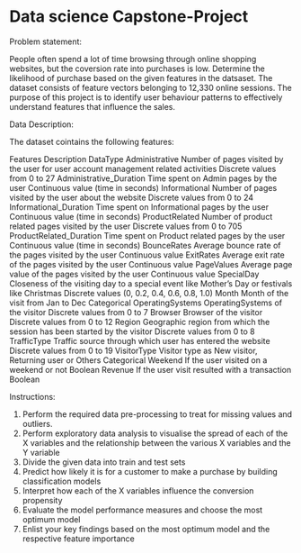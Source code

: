 # Data science Capstone-Project
Problem statement:

People often spend a lot of time browsing through online shopping websites, but the coversion rate into purchases is low. Determine the likelihood of purchase based on the given features in the datsaset. The dataset consists of feature vectors belonging to 12,330 online sessions. The purpose of this project is to identify user behaviour patterns to effectively understand features that influence the sales.

Data Description:

The dataset cointains the following features:

Features	Description	DataType
Administrative	Number of pages visited by the user for user account management related activities	Discrete values from 0 to 27 
Administrative_Duration	Time spent on Admin pages by the user	Continuous value (time in seconds)
Informational	Number of pages visited by the user about the website	Discrete values from 0 to 24
Informational_Duration	Time spent on Informational pages by the user	Continuous value (time in seconds)
ProductRelated	Number of product related pages visited by the user 	Discrete values from 0 to 705
ProductRelated_Duration	Time spent on Product related pages by the user	Continuous value (time in seconds)
BounceRates	Average bounce rate of the pages visited by the user	Continuous value 
ExitRates	Average exit rate of the pages visited by the user	Continuous value 
PageValues	Average page value of the pages visited by the user	Continuous value 
SpecialDay	Closeness of the visiting day to a special event like Mother’s Day or festivals like Christmas	Discrete values (0, 0.2, 0.4, 0.6, 0.8, 1.0)
Month	Month of the visit from Jan to Dec	Categorical
OperatingSystems	OperatingSystems of the visitor	Discrete values from 0 to 7
Browser	Browser of the visitor	Discrete values from 0 to 12
Region	Geographic region from which the session has been started by the visitor	Discrete values from 0 to 8
TrafficType	Traffic source through which user has entered the website	Discrete values from 0 to 19
VisitorType	Visitor type as New visitor, Returning user or Others	Categorical
Weekend	If the user visited on a weekend or not	Boolean
Revenue	If the user visit resulted with a transaction	Boolean




Instructions:

1.	Perform the required data pre-processing to treat for missing values and outliers.
2.	Perform exploratory data analysis to visualise the spread of each of the X variables and the relationship between the various X variables and the Y variable
3.	Divide the given data into train and test sets
4.	Predict how likely it is for a customer to make a purchase by building classification models
5.	Interpret how each of the X variables influence the conversion propensity
6.	Evaluate the model performance measures and choose the most optimum model
7.	Enlist your key findings based on the most optimum model and the respective feature importance

